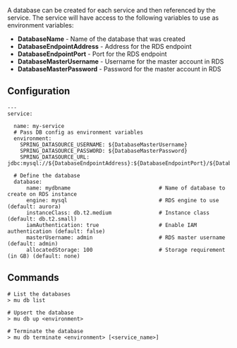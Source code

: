 A database can be created for each service and then referenced by the service.  The service will have access to the following variables to use as environment variables:

* **DatabaseName** - Name of the database that was created
* **DatabaseEndpointAddress** - Address for the RDS endpoint
* **DatabaseEndpointPort** - Port for the RDS endpoint
* **DatabaseMasterUsername** - Username for the master account in RDS
* **DatabaseMasterPassword** - Password for the master account in RDS

## Configuration
```
---
service:

  name: my-service
  # Pass DB config as environment variables
  environment:
    SPRING_DATASOURCE_USERNAME: ${DatabaseMasterUsername}
    SPRING_DATASOURCE_PASSWORD: ${DatabaseMasterPassword}
    SPRING_DATASOURCE_URL: jdbc:mysql://${DatabaseEndpointAddress}:${DatabaseEndpointPort}/${DatabaseName}

  # Define the database
  database:
      name: mydbname                            # Name of database to create on RDS instance
      engine: mysql                             # RDS engine to use (default: aurora)
      instanceClass: db.t2.medium               # Instance class (default: db.t2.small)
      iamAuthentication: true                   # Enable IAM authentication (default: false)
      masterUsername: admin                     # RDS master username (default: admin)
      allocatedStorage: 100                     # Storage requirement (in GB) (default: none)
```

## Commands
```
# List the databases
> mu db list

# Upsert the database
> mu db up <environment>

# Terminate the database
> mu db terminate <environment> [<service_name>]
```


